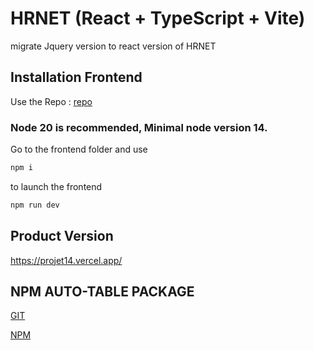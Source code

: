 # HRNET (React + TypeScript + Vite)

migrate Jquery version to react version of HRNET

## Installation Frontend

Use the Repo : [repo](https://github.com/tipouf/projet14)

### Node 20 is recommended, Minimal node version 14.

Go to the frontend folder and use 

```bash
npm i
```

to launch the frontend

```bash
npm run dev
```

## Product Version

https://projet14.vercel.app/


## NPM AUTO-TABLE PACKAGE

[GIT](https://github.com/tipouf/projet14-auto-table)

[NPM](https://www.npmjs.com/package/react-auto-table-ts)

